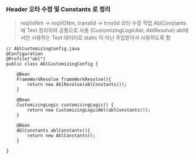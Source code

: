 ### Header 오타 수정 및 Constants 로 정리 
> reqVoNm -> reqVONm, transtId -> trnstId 오타 수정 작업
> AblConstants 에 Text 정리하여 공통으로 사용 (CustomizingLogicAbl, AblResolve)
> abl에서만 사용하는 Text 데이터로 static 이 아닌 주입받아서 사용하도록 함
```
// AblCustomizingConfig.java
@Configuration
@Profile("abl")
public class AblCustomizingConfig {

    @Bean
    FrameWorkResolve frameWorkResolve(){
        return new AblResolve(ablConstants());
    }

    @Bean
    CustomizingLogic customizingLogic() {
        return new CustomizingLogicAbl(ablConstants());
    }

    @Bean
    AblConstants ablConstants(){
        return new AblConstants();
    }

}
```

